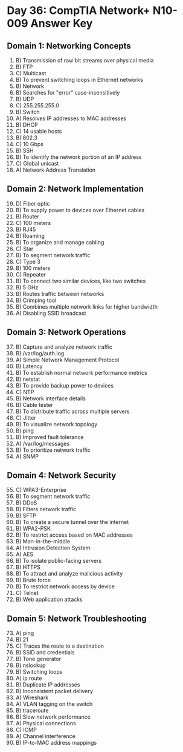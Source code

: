 # Day 36: CompTIA Network+ N10-009 Answer Key

## Domain 1: Networking Concepts
1. B) Transmission of raw bit streams over physical media
2. B) FTP
3. C) Multicast
4. B) To prevent switching loops in Ethernet networks
5. B) Network
6. B) Searches for "error" case-insensitively
7. B) UDP
8. C) 255.255.255.0
9. B) Switch
10. A) Resolves IP addresses to MAC addresses
11. B) DHCP
12. C) 14 usable hosts
13. B) 802.3
14. C) 10 Gbps
15. B) SSH
16. B) To identify the network portion of an IP address
17. C) Global unicast
18. A) Network Address Translation

## Domain 2: Network Implementation
19. D) Fiber optic
20. B) To supply power to devices over Ethernet cables
21. B) Router
22. C) 100 meters
23. B) RJ45
24. B) Roaming
25. B) To organize and manage cabling
26. C) Star
27. B) To segment network traffic
28. C) Type 3
29. B) 100 meters
30. C) Repeater
31. B) To connect two similar devices, like two switches
32. B) 5 GHz
33. B) Routes traffic between networks
34. B) Crimping tool
35. B) Combines multiple network links for higher bandwidth
36. A) Disabling SSID broadcast

## Domain 3: Network Operations
37. B) Capture and analyze network traffic
38. B) /var/log/auth.log
39. A) Simple Network Management Protocol
40. B) Latency
41. B) To establish normal network performance metrics
42. B) netstat
43. B) To provide backup power to devices
44. C) NTP
45. B) Network interface details
46. B) Cable tester
47. B) To distribute traffic across multiple servers
48. C) Jitter
49. B) To visualize network topology
50. B) ping
51. B) Improved fault tolerance
52. A) /var/log/messages
53. B) To prioritize network traffic
54. A) SNMP

## Domain 4: Network Security
55. C) WPA3-Enterprise
56. B) To segment network traffic
57. B) DDoS
58. B) Filters network traffic
59. B) SFTP
60. B) To create a secure tunnel over the internet
61. B) WPA2-PSK
62. B) To restrict access based on MAC addresses
63. B) Man-in-the-middle
64. A) Intrusion Detection System
65. A) AES
66. B) To isolate public-facing servers
67. B) HTTPS
68. B) To attract and analyze malicious activity
69. B) Brute force
70. B) To restrict network access by device
71. C) Telnet
72. B) Web application attacks

## Domain 5: Network Troubleshooting
73. A) ping
74. B) 21
75. C) Traces the route to a destination
76. B) SSID and credentials
77. B) Tone generator
78. B) nslookup
79. B) Switching loops
80. A) ip route
81. B) Duplicate IP addresses
82. B) Inconsistent packet delivery
83. A) Wireshark
84. A) VLAN tagging on the switch
85. B) traceroute
86. B) Slow network performance
87. A) Physical connections
88. C) ICMP
89. A) Channel interference
90. B) IP-to-MAC address mappings